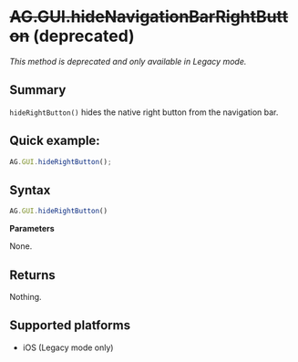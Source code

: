 # ~~AG.GUI.hideNavigationBarRightButton~~ (deprecated)

*This method is deprecated and only available in Legacy mode.*

## Summary
`hideRightButton()` hides the native right button from the navigation bar.

## Quick example:
```javascript
AG.GUI.hideRightButton();
```

## Syntax
```javascript
AG.GUI.hideRightButton()
```

**Parameters**
 
None.

## Returns
Nothing.

## Supported platforms
* iOS (Legacy mode only)